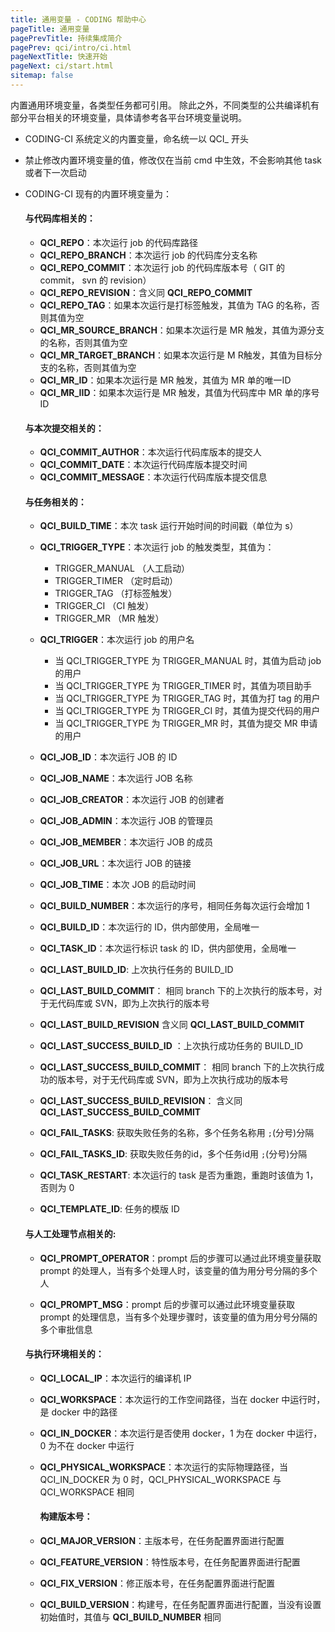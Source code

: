 ```yaml
---
title: 通用变量 - CODING 帮助中心
pageTitle: 通用变量
pagePrevTitle: 持续集成简介
pagePrev: qci/intro/ci.html
pageNextTitle: 快速开始
pageNext: ci/start.html
sitemap: false
---
```


内置通用环境变量，各类型任务都可引用。
除此之外，不同类型的公共编译机有部分平台相关的环境变量，具体请参考各平台环境变量说明。

- CODING-CI 系统定义的内置变量，命名统一以 QCI_ 开头

- 禁止修改内置环境变量的值，修改仅在当前 cmd 中生效，不会影响其他 task 或者下一次启动

- CODING-CI 现有的内置环境变量为：

    #### 与代码库相关的：

  - **QCI_REPO**：本次运行 job 的代码库路径
  - **QCI_REPO_BRANCH**：本次运行 job 的代码库分支名称
  - **QCI_REPO_COMMIT**：本次运行 job 的代码库版本号（ GIT 的 commit， svn 的 revision）
  - **QCI_REPO_REVISION**：含义同 **QCI_REPO_COMMIT**
  - **QCI_REPO_TAG**：如果本次运行是打标签触发，其值为 TAG 的名称，否则其值为空
  - **QCI_MR_SOURCE_BRANCH**：如果本次运行是 MR 触发，其值为源分支的名称，否则其值为空
  - **QCI_MR_TARGET_BRANCH**：如果本次运行是 M R触发，其值为目标分支的名称，否则其值为空
  - **QCI_MR_ID**：如果本次运行是 MR 触发，其值为 MR 单的唯一ID
  - **QCI_MR_IID**：如果本次运行是 MR 触发，其值为代码库中 MR 单的序号 ID

  #### 与本次提交相关的：

  - **QCI_COMMIT_AUTHOR**：本次运行代码库版本的提交人
  - **QCI_COMMIT_DATE**：本次运行代码库版本提交时间
  - **QCI_COMMIT_MESSAGE**：本次运行代码库版本提交信息

  #### 与任务相关的：

  - **QCI_BUILD_TIME**：本次 task 运行开始时间的时间戳（单位为 s）

  - **QCI_TRIGGER_TYPE**：本次运行 job 的触发类型，其值为：

      - TRIGGER_MANUAL （人工启动）
      - TRIGGER_TIMER （定时启动）
      - TRIGGER_TAG （打标签触发）
      - TRIGGER_CI （CI 触发）
      - TRIGGER_MR （MR 触发）

  - **QCI_TRIGGER**：本次运行 job 的用户名
      - 当 QCI_TRIGGER_TYPE 为 TRIGGER_MANUAL 时，其值为启动 job 的用户
      - 当 QCI_TRIGGER_TYPE 为 TRIGGER_TIMER 时，其值为项目助手
      - 当 QCI_TRIGGER_TYPE 为 TRIGGER_TAG 时，其值为打 tag 的用户
      - 当 QCI_TRIGGER_TYPE 为 TRIGGER_CI 时，其值为提交代码的用户
      - 当 QCI_TRIGGER_TYPE 为 TRIGGER_MR 时，其值为提交 MR 申请的用户

  - **QCI_JOB_ID**：本次运行 JOB 的 ID

  - **QCI_JOB_NAME**：本次运行 JOB 名称

  - **QCI_JOB_CREATOR**：本次运行 JOB 的创建者

  - **QCI_JOB_ADMIN**：本次运行 JOB 的管理员

  - **QCI_JOB_MEMBER**：本次运行 JOB 的成员

  - **QCI_JOB_URL**：本次运行 JOB 的链接

  - **QCI_JOB_TIME**：本次 JOB 的启动时间

  - **QCI_BUILD_NUMBER**：本次运行的序号，相同任务每次运行会增加 1

  - **QCI_BUILD_ID**：本次运行的 ID，供内部使用，全局唯一

  - **QCI_TASK_ID**：本次运行标识 task 的 ID，供内部使用，全局唯一

  - **QCI_LAST_BUILD_ID**: 上次执行任务的 BUILD_ID

  - **QCI_LAST_BUILD_COMMIT**： 相同 branch 下的上次执行的版本号，对于无代码库或 SVN，即为上次执行的版本号

  - **QCI_LAST_BUILD_REVISION** 含义同 **QCI_LAST_BUILD_COMMIT**

  - **QCI_LAST_SUCCESS_BUILD_ID** ：上次执行成功任务的 BUILD_ID

  - **QCI_LAST_SUCCESS_BUILD_COMMIT**： 相同 branch 下的上次执行成功的版本号，对于无代码库或 SVN，即为上次执行成功的版本号

  - **QCI_LAST_SUCCESS_BUILD_REVISION**： 含义同 **QCI_LAST_SUCCESS_BUILD_COMMIT**

  - **QCI_FAIL_TASKS**: 获取失败任务的名称，多个任务名称用 `;`(分号)分隔

  - **QCI_FAIL_TASKS_ID**: 获取失败任务的id，多个任务id用 `;`(分号)分隔

  - **QCI_TASK_RESTART**: 本次运行的 task 是否为重跑，重跑时该值为 1，否则为 0

  - **QCI_TEMPLATE_ID**: 任务的模版 ID


   #### 与人工处理节点相关的:

  - **QCI_PROMPT_OPERATOR**：prompt 后的步骤可以通过此环境变量获取 prompt 的处理人，当有多个处理人时，该变量的值为用分号分隔的多个人

  - **QCI_PROMPT_MSG**：prompt 后的步骤可以通过此环境变量获取 prompt 的处理信息，当有多个处理步骤时，该变量的值为用分号分隔的多个审批信息

   #### 与执行环境相关的：

  - **QCI_LOCAL_IP**：本次运行的编译机 IP

  - **QCI_WORKSPACE**：本次运行的工作空间路径，当在 docker 中运行时，是 docker 中的路径

  - **QCI_IN_DOCKER**：本次运行是否使用 docker，1 为在 docker 中运行，0 为不在 docker 中运行

  - **QCI_PHYSICAL_WORKSPACE**：本次运行的实际物理路径，当 QCI_IN_DOCKER 为 0 时，QCI_PHYSICAL_WORKSPACE 与 QCI_WORKSPACE 相同

    #### 构建版本号：

  - **QCI_MAJOR_VERSION**：主版本号，在任务配置界面进行配置

  - **QCI_FEATURE_VERSION**：特性版本号，在任务配置界面进行配置

  - **QCI_FIX_VERSION**：修正版本号，在任务配置界面进行配置

  - **QCI_BUILD_VERSION**：构建号，在任务配置界面进行配置，当没有设置初始值时，其值与 **QCI_BUILD_NUMBER** 相同


